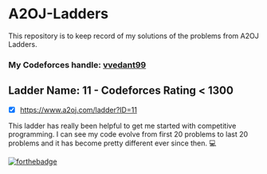 # A2OJ-Ladders
This repository is to keep record of my solutions of the problems from A2OJ Ladders.

### My Codeforces handle: [vvedant99](https://codeforces.com/profile/vvedant99 "Vedant Vachharajani")

## Ladder Name: 11 - Codeforces Rating < 1300
- [x] https://www.a2oj.com/ladder?ID=11


This ladder has really been helpful to get me started with competitive programming. I can see my code evolve from first 20 problems to last 20 problems and it has become pretty different ever since then. :computer:


[![forthebadge](https://forthebadge.com/images/badges/made-with-python.svg)](https://forthebadge.com) 

